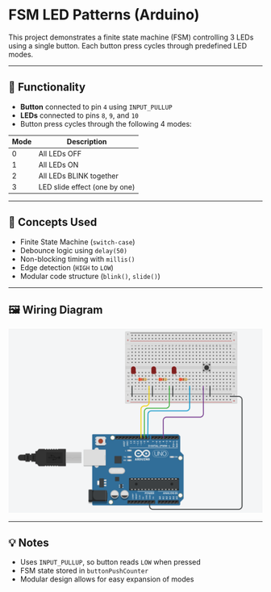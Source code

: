 # FSM LED Patterns (Arduino)

This project demonstrates a finite state machine (FSM) controlling 3 LEDs using a single button. Each button press cycles through predefined LED modes.

---

## 🎯 Functionality

- **Button** connected to pin `4` using `INPUT_PULLUP`
- **LEDs** connected to pins `8`, `9`, and `10`
- Button press cycles through the following 4 modes:

| Mode | Description                    |
|------|--------------------------------|
| 0    | All LEDs OFF                  |
| 1    | All LEDs ON                   |
| 2    | All LEDs BLINK together       |
| 3    | LED slide effect (one by one) |

---

## 🧠 Concepts Used

- Finite State Machine (`switch-case`)
- Debounce logic using `delay(50)`
- Non-blocking timing with `millis()`
- Edge detection (`HIGH` to `LOW`)
- Modular code structure (`blink()`, `slide()`)


---
## 🖼️ Wiring Diagram

![Wiring Diagram](./images/wiring.png)

---

## 💡 Notes

- Uses `INPUT_PULLUP`, so button reads `LOW` when pressed
- FSM state stored in `buttonPushCounter`
- Modular design allows for easy expansion of modes
